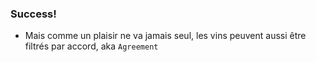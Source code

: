 ### Success!

* Mais comme un plaisir ne va jamais seul, les vins peuvent aussi être filtrés par accord, aka `Agreement`